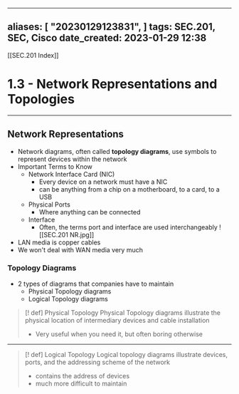 
---
aliases: [ "20230129123831",  ]
tags: SEC.201, SEC, Cisco
date_created: 2023-01-29 12:38
---
[[SEC.201 Index]]
# 1.3 - Network Representations and Topologies
---
## Network Representations
- Network diagrams, often called **topology diagrams**, use symbols to represent devices within the network
- Important Terms to Know
	- Network Interface Card (NIC)
		- Every device on a network must have a NIC 
		- can be anything from a chip on a motherboard, to a card, to a USB
	- Physical Ports
		- Where anything can be connected
	- Interface
		- Often, the terms port and interface are used interchangeably
![[SEC.201 NR.jpg]]
- LAN media is copper cables
- We won't deal with WAN media very much

### Topology Diagrams
- 2 types of diagrams that companies have to maintain
	- Physical Topology diagrams
	- Logical Topology diagrams
>[! def] Physical Topology
>Physical Topology diagrams illustrate the physical location of intermediary devices and cable installation
>- Very useful when you need it, but often boring otherwise
---
>[! def] Logical Topology 
>Logical topology diagrams illustrate devices, ports, and the addressing scheme of the network
>- contains the address of devices
>- much more difficult to maintain

